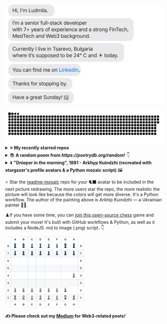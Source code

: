 [![](https://raw.githubusercontent.com/milaabl/milaabl/main/chat.svg)](https://www.linkedin.com/in/ludmila-a-dev/)

<!-- https://github.com/milaabl/milaabl/assets/86361434/c35b0e6f-acf0-435e-920d-b90faa4788ad -->

<img alt="Snake eating my contributions for breakfast🧉" src="https://raw.githubusercontent.com/milaabl/milaabl-readme/preview/github-contribution-grid-snake.svg" />

<details>
<summary>
  <strong>⭐ My recently starred repos </strong>
</summary>
  
<!-- Starred repos start -->
| Name | Url | Stars | Description |
| --- | --- |  --- |  --- |
| Xunzhuo/Xunzhuo|https://github.com/Xunzhuo/Xunzhuo|37|About me|
| zcaceres/interview-prep|https://github.com/zcaceres/interview-prep|1|algos, data structures etc.|
| zcaceres/snoop|https://github.com/zcaceres/snoop|3|Like grep or ack... for the DOM|
| zcaceres/zcaceres|https://github.com/zcaceres/zcaceres|2|Super secret Github profile README thing|
| zcaceres/dotfiles|https://github.com/zcaceres/dotfiles|2|System setup w/dotfiles, tools, and apps automated with Ansible. Forever a WIP.|
| glitch-txs/walletconnect-cafe|https://github.com/glitch-txs/walletconnect-cafe|2|Ethereum-provider implementation with Cafe (global state manager)|
| glitch-txs/metamask-csp-firefox|https://github.com/glitch-txs/metamask-csp-firefox|4|MetaMask is blocked by Firefox when using CSP|
| glitch-txs/next-auth|https://github.com/glitch-txs/next-auth|1|Authentication for the Web.|
| michaelsbradleyjr/nim-notcurses|https://github.com/michaelsbradleyjr/nim-notcurses|26|Nim wrapper for Notcurses: blingful TUIs and character graphics|
| arianXdev/hardhat-jest|https://github.com/arianXdev/hardhat-jest|10|A Hardhat plugin that allows you to use Jest easily!|
| przemek890/Gender_prediction|https://github.com/przemek890/Gender_prediction|4|An application that utilizes camera input to predict a person's gender using a convolutional layer in PyTorch.|
| pieralukasz/pixel-recruitment-task|https://github.com/pieralukasz/pixel-recruitment-task|1|Zadanie rekrutacyjne Pixel Technology|
| SaraRasoulian/oop-solid-patterns|https://github.com/SaraRasoulian/oop-solid-patterns|14|💎  An educational repository for OOP, SOLID and Design Patterns|
| BogdanMFometescu/resume-builder|https://github.com/BogdanMFometescu/resume-builder|13|Django-based web application that allows users to create, update, and export professional resumes.|
| 0xMimir/Advance-CNN-LSTM-Model-for-Cryptocurrency-Forecasting|https://github.com/0xMimir/Advance-CNN-LSTM-Model-for-Cryptocurrency-Forecasting|6|CNN LSTM model used for predicting cryptocurrencies|
| b-hristov/b-hristov|https://github.com/b-hristov/b-hristov|1||
| CloverGit/CloverGit|https://github.com/CloverGit/CloverGit|7||
| TatevKaren/TatevKaren-data-science-portfolio|https://github.com/TatevKaren/TatevKaren-data-science-portfolio|56|Data Science Portfolio of Tatev Karen Aslanyan including Case Studies and Research Projects that I have completed that solve business problems or introduce new products. Case Study papers, codes, and additional resources are all included.|
| PiotrRut/elonmusk-twitter-notifier|https://github.com/PiotrRut/elonmusk-twitter-notifier|61|AI driven e-mail notifier for tweets mentioning stock from Elon Musk 📈|
| Vendicated/Vencord|https://github.com/Vendicated/Vencord|6472|The cutest Discord client mod|
| yeoman/yo|https://github.com/yeoman/yo|3787|CLI tool for running Yeoman generators|
| matter-labs/zksync-era|https://github.com/matter-labs/zksync-era|2829|zkSync era|
| 0age/create2crunch|https://github.com/0age/create2crunch|419|A Rust program for finding salts that create gas-efficient Ethereum addresses via CREATE2.|
| joshstevens19/ethereum-multicall|https://github.com/joshstevens19/ethereum-multicall|332|Ability to call many ethereum constant function calls in 1 JSONRPC request|
| threshold-network/token-dashboard|https://github.com/threshold-network/token-dashboard|21||
| LimeChain/mongoose-immutable-plugin|https://github.com/LimeChain/mongoose-immutable-plugin|2|Mongoose plugin guarding fields from modifications|
| ankitects/anki|https://github.com/ankitects/anki|17089|Anki's shared backend and web components, and the Qt frontend|
| lightningnetwork/lnd|https://github.com/lightningnetwork/lnd|7464|Lightning Network Daemon ⚡️|
| CoNarrative/mongo-immutable|https://github.com/CoNarrative/mongo-immutable|10|Immutable MongoDB.|
| lightningdevkit/rust-lightning|https://github.com/lightningdevkit/rust-lightning|1078|A highly modular Bitcoin Lightning library written in Rust. It's rust-lightning, not Rusty's Lightning!|

<!-- Starred repos end -->

</details>

<details>
  <summary>📚 <strong>A random poem from <em>https://poetrydb.org/random</em>!</strong> 👇 </summary>

<!-- Start poem -->
# 💮 Saul by *Robert Browning*

<p>
    Said Abner, "At last thou art come! Ere I tell, ere thou speak.<br/>Kiss my cheek, wish me well!" Then I wished it, and did kiss his cheek.<br/>And he, "Since the King, O my friend, for thy countenance sent,<br/>Neither drunken nor eaten have we; nor until from his tent<br/>Thou return with the joyful assurance the King liveth yet,<br/>Shall our lip with the honey be bright, with the water be wet.<br/>For out of the black mid-tent's silence, a space of three days,<br/>Not a sound hath escaped to thy servants, of prayer nor of praise,<br/>To betoken that Saul and the Spirit have ended their strife,<br/>And that, faint in his triumph, the monarch sinks back upon life.<br/><br/>"Yet now my heart leaps, O beloved! God's child with his dew<br/>On thy gracious gold hair, and those lilies still living and blue<br/>Just broken to twine round thy harp-strings, as if no wild heat<br/>Were now raging to torture the desert!"<br/><br/>                                Then I, as was meet,<br/>Knelt down to the God of my fathers, and rose on my feet,<br/>And ran o'er the sand burnt to powder. The tent was unlooped;<br/>I pulled up the spear that obstructed, and under I stooped;<br/>Hands and knees on the slippery grass-patch, all withered and gone,<br/>That extends to the second enclosure. I groped my way on<br/>Till I felt where the foldskirts fly open. Then once more I prayed,<br/>And opened the foldskirts and entered, and was not afraid<br/>But spoke, "Here is David, thy servant!" And no voice replied.<br/>At the first I saw naught but the blackness; but soon I descried<br/>A something more black than the blackness--the vast, the upright<br/>Main prop which sustains the pavilion: and slow into sight<br/>Grew a figure against it, gigantic and blackest of all.<br/>Then a sunbeam, that burst thro' the tent roof, showed Saul.<br/><br/>He stood erect as that tent-prop, both arms stretched out wide<br/>On the great cross-support in the centre, that goes to each side;<br/>He relaxed not a muscle, but hung there as, caught in his pangs<br/>And waiting his change, the king serpent all heavily hangs,<br/>Far away from his kind, in the pine, till deliverance come<br/>With the spring-time,--so agonized Saul, drear and stark, blind and dumb.<br/><br/>Then I tuned my harp,--took off the lilies we twine round its chords<br/>Lest they snap 'neath the stress of the noontide--those sunbeams like swords!<br/>And I first played the tune all our sheep know, as, one after one,<br/>So docile they come to the pen-door till folding be done.<br/>They are white and untorn by the bushes, for lo, they have fed<br/>Where the long grasses stifle the water within the stream's bed;<br/>And now one after one seeks its lodging, as star follows star<br/>Into eve and the blue far above us,--so, blue and so far!<br/><br/>--Then the tune, for which quails on the cornland will each leave his mate<br/>To fly after the player; then, what makes the crickets elate<br/>Till for boldness they fight one another: and then, what has weight<br/>To set the quick jerboa a-musing outside his sand house--<br/>There are none such as he for a wonder, half bird and half mouse!<br/>God made all the creatures and gave them our love and our fear,<br/>To give sign, we and they are his children, one family here.<br/><br/>Then I played the help-tune of our reapers, their wine-song, when hand<br/>Grasps at hand, eye lights eye in good friendship, and great hearts expand<br/>And grow one in the sense of this world's life.--And then, the last song<br/>When the dead man is praised on his journey--"Bear, bear him along<br/>With his few faults shut up like dead flowerets!" Are balm-seeds not here<br/>To console us? The land has none left such as he on the bier.<br/>"Oh, would we might keep thee, my brother!"--And then, the glad chaunt<br/>Of the marriage,--first go the young maidens, next, she whom we vaunt<br/>As the beauty, the pride of our dwelling.--And then, the great march<br/>Wherein man runs to man to assist him and buttress an arch<br/>Naught can break; who shall harm them, our friends?--Then, the chorus intoned<br/>As the Levites go up to the altar in glory enthroned.<br/>But I stopped here: for here in the darkness Saul groaned.<br/><br/>And I paused, held my breath in such silence, and listened apart;<br/>And the tent shook, for mighty Saul shuddered: and sparkles 'gan dart<br/>From the jewels that woke in his turban, at once with a start,<br/>All its lordly male-sapphires, and rubies courageous at heart.<br/>So the head: but the body still moved not, still hung there erect.<br/>And I bent once again to my playing, pursued it unchecked,<br/>As I sang,--<br/><br/>                "Oh, our manhood's prime vigor! No spirit feels waste,<br/>Not a muscle is stopped in its playing nor sinew unbraced.<br/>Oh, the wild joys of living! the leaping from rock up to rock,<br/>The strong rending of boughs from the fir-tree, the cool silver shock<br/>Of the plunge in a pool's living water, the hunt of the bear,<br/>And the sultriness showing the lion is couched in his lair.<br/>And the meal, the rich dates yellowed over with gold-dust divine,<br/>And the locust-flesh steeped in the pitcher, the full draught of wine,<br/>And the sleep in the dried river-channel where bulrushes tell<br/>That the water was wont to go warbling so softly and well.<br/>How good is man's life, the mere living! how fit to employ<br/>All the heart and the soul and the senses for ever in joy!<br/>Hast thou loved the white locks of thy father, whose sword thou didst guard<br/>When he trusted thee forth with the armies, for glorious reward?<br/>Didst thou see the thin hands of thy mother, held up as men sung<br/>The low song of the nearly departed, and hear her faint tongue<br/>Joining in while it could to the witness, 'Let one more attest,<br/>I have lived, seen God's hand thro' a lifetime, and all was for best!'<br/>Then they sung thro' their tears in strong triumph, not much, but the rest.<br/>And thy brothers, the help and the contest, the working whence grew<br/>Such result as, from seething grape-bundles, the spirit strained true:<br/>And the friends of thy boyhood--that boyhood of wonder and hope,<br/>Present promise and wealth of the future beyond the eye's scope,--<br/>Till lo, thou art grown to a monarch; a people is thine:<br/>And all gifts which the world offers singly, on one head combine!<br/>On one head, all the beauty and strength, love and rage (like the throe<br/>That, a-work in the rock, helps its labour and lets the gold go),<br/>High ambition and deeds which surpass it, fame crowning them,--all<br/>Brought to blaze on the head of one creature--King Saul!"<br/><br/>And lo, with that leap of my spirit,--heart, hand, harp, and voice,<br/>Each lifting Saul's name out of sorrow, each bidding rejoice<br/>Saul's fame in the light it was made for----as when, dare I say,<br/>The Lord's army, in rapture of service, strains thro' its array,<br/>And upsoareth the cherubim-chariot--"Saul!" cried I, and stopped,<br/>And waited the thing that should follow. Then Saul, who hung propped<br/>By the tent's cross-support in the centre, was struck by his name.<br/>Have ye seen when Spring's arrowy summons goes right to the aim,<br/>And some mountain, the last to withstand her, that held (he alone,<br/>While the vale laughed in freedom and flowers) on a broad bust of stone<br/>A year's snow bound about for a breastplate,--leaves grasp of the sheet?<br/>Fold on fold all at once it crowds thunderously down to his feet,<br/>And there fronts you, stark, black, but alive yet, your mountain of old,<br/>With his rents, the successive bequeathings of ages untold:<br/>Yea, each harm got in fighting your battles, each furrow and scar<br/>Of his head thrust 'twixt you and the tempest--all hail, there they are!<br/>--Now again to be softened with verdure, again hold the nest<br/>Of the dove, tempt the goat and its young to the green on his crest<br/>For their food in the ardours of summer. One long shudder thrilled.<br/>All the tent till the very air tingled, then sank and was stilled<br/>At the King's self left standing before me, released and aware.<br/>What was gone, what remained? All to traverse 'twixt hope and despair.<br/>Death was past, life not come; so he waited. Awhile his right hand<br/>Held the brow, helped the eyes left too vacant, forthwith to remand<br/>To their place what new objects should enter: 'twas Saul as before.<br/>I looked up, and dared gaze at those eyes, nor was hurt any more<br/>Than by slow pallid sunsets in autumn, ye watch from the shore,<br/>At their sad level gaze o'er the ocean--a sun's slow decline<br/>Over hills which, resolved in stern silence, o'erlap and entwine<br/>Base with base to knit strength more intensely: so, arm folded arm<br/>O'er the chest whose slow heavings subsided.<br/><br/>                                        What spell or what charm,<br/>(For, awhile there was trouble within me) what next should I urge<br/>To sustain him where song had restored, him? Song filled to the verge<br/>His cup with the wine of this life, pressing all that it yields<br/>Of mere fruitage, the strength and the beauty: beyond, on what fields<br/>Glean a vintage more potent and perfect to brighten the eye,<br/>And bring blood to the lip, and commend them the cup they put by?<br/>He saith, "It is good:" still he drinks not: he lets me praise life,<br/>Gives assent, yet would die for his own part.<br/><br/>                                            Then fancies grew rife<br/>Which had come long ago on the pasture, when round me the sheep<br/>Fed in silence--above, the one eagle wheeled slow as in sleep;<br/>And I lay in my hollow and mused on the world that might lie<br/>'Neath his ken, tho' I saw but the strip 'twixt the hill and the sky:<br/>And I laughed--"Since my days are ordained to be passed with my flocks,<br/>Let me people at least, with my fancies, the plains and the rocks,<br/>Dream the life I am never to mix with, and image the show<br/>Of mankind as they live in those fashions I hardly shall know!<br/>Schemes of life, its best rules and right uses, the courage that gains,<br/>And the prudence that keeps what men strive for!" And now these old trains<br/>Of vague thought came again; I grew surer; so, once more the string<br/>Of my harp made response to my spirit, as thus--<br/><br/>                                                "Yea, my King,"<br/>I began--"thou dost well in rejecting mere comforts that spring<br/>From the mere mortal life held in common by man and by brute:<br/>In our flesh grows the branch of this life, in our soul it bears fruit.<br/>Thou hast marked the slow rise of the tree,--how its stem trembled first<br/>Till it passed the kid's lip, the stag's antler; then safely outburst<br/>The fan-branches all round; and thou mindest when these too, in turn<br/>Broke a-bloom and the palm-tree seemed perfect: yet more was to learn,<br/>E'en the good that comes in with the palm-fruit. Our dates shall we slight,<br/>When their juice brings a cure for all sorrow? or care for the plight<br/>Of the palm's self whose slow growth produced them? Not so! stem and branch.<br/>Shall decay, nor be known in their place, while the palm-wine shall staunch<br/>Every wound of man's spirit in winter. I pour thee such wine.<br/>Leave the flesh to the fate it was fit for! the spirit be thine!<br/>By the spirit, when age shall o'ercome thee, thou still shalt enjoy<br/>More indeed, than at first when, inconscious, the life of a boy.<br/>Crush that life, and behold its wine running! Each deed thou hast done<br/>Dies, revives, goes to work in the world; until e'en as the sun<br/>Looking down on the earth, tho' clouds spoil him, tho' tempests efface,<br/>Can find nothing his own deed produced not, must everywhere trace<br/>The results of his past summer-prime,--so, each ray of thy will.<br/>Every flash of thy passion and prowess, long over, shall thrill<br/>Thy whole people, the countless, with ardour, till they too give forth<br/>A like cheer to their sons: who in turn, fill the South and the North<br/>With the radiance thy deed was the germ of. Carouse in the past!<br/>But the license of age has its limit; thou diest at last.<br/>As the lion, when age dims his eyeball, the rose at her height,<br/>So with man--so his power and his beauty forever take flight.<br/>No! Again a long draught of my soul-wine! Look forth o'er the years!<br/>Thou hast done now with eyes for the actual; begin with the seer's!<br/>Is Saul dead? In the depth of the vale make his tomb--bid arise<br/>A gray mountain of marble heaped four-square, till, built to the skies,<br/>Let it mark where the great First King slumbers: whose fame would ye know?<br/>Up above see the rock's naked face, where the record shall go<br/>In great characters cut by the scribe,--Such was Saul, so he did;<br/>With the sages directing the work, by the populace chid,--<br/>For not half, they'll affirm, is comprised there! Which fault to amend,<br/>In the grove with his kind grows the cedar, whereon they shall spend<br/>(See, in tablets 'tis level before them) their praise, and record<br/>With the gold of the graver, Saul's story,--the statesman's great word.<br/>Side by side with the poet's sweet comment. The river's a-wave<br/>With smooth paper-reeds grazing each other when prophet-winds rave;<br/>So the pen gives unborn generations their due and their part<br/>In thy being! Then, first of the mighty, thank God that thou art!"<br/><br/>And behold while I sang ... but O Thou who didst grant me that day,<br/>And before it not seldom had granted Thy help to essay.<br/>Carry on and complete an adventure,--my shield and my sword<br/>In that act where my soul was Thy servant, Thy word was my word,--<br/>Still be with me, who then at the summit of human endeavour<br/>And scaling the highest, man's thought could, gazed hopeless as ever<br/>On the new stretch of heaven above me--till, mighty to save,<br/>Just one lift of Thy hand cleared that distance--God's throne from man's grave!<br/>Let me tell out my tale to its ending--my voice to my heart<br/>Which can scarce dare believe in what marvels last night I took part,<br/>As this morning I gather the fragments, alone with my sheep,<br/>And still fear lest the terrible glory evanish like sleep!<br/>For I wake in the gray dewy covert, while Hebron, upheaves<br/>The dawn struggling with night on his shoulder, and Kidron retrieves<br/>Slow the damage of yesterday's sunshine.<br/><br/>                                          I say then,--my song<br/>While I sang thus, assuring the monarch, and, ever more strong,<br/>Made a proffer of good to console him--he slowly resumed.<br/>His old motions and habitudes kingly. The right hand replumed<br/>His black locks to their wonted composure, adjusted the swathes<br/>Of his turban, and see--the huge sweat that his countenance bathes,<br/>He wipes off with the robe; and he girds now his loins as of yore,<br/>And feels slow for the armlets of price, with the clasp set before,<br/>He is Saul, ye remember in glory,--ere error had bent<br/>The broad brow from the daily communion; and still, tho' much spent<br/>Be the life and bearing that front you, the same, God did choose,<br/>To receive what a man may waste, desecrate, never quite lose.<br/>So sank he along by the tent-prop, till, stayed by the pile<br/>Of his armour and war-cloak and garments, he leaned there awhile,<br/>And sat out my singing,--one arm round the tent-prop, to raise<br/>His bent head, and the other hung slack--till I touched on the praise<br/>I foresaw from all men in all time, to the man patient there;<br/>And thus ended, the harp falling forward. Then first I was 'ware<br/>That he sat, as I say, with my head just above his vast knees<br/>Which were thrust out each side around me, like oak roots which please<br/>To encircle a lamb when it slumbers. I looked up to know<br/>If the best I could do had brought solace: he spoke not, but slow<br/>Lifted up the hand slack at his side, till he laid it with care<br/>Soft and grave, but in mild settled will, on my brow: thro' my hair<br/>The large fingers were pushed, and he bent back my head, with kind power--<br/>All my face back, intent to peruse it, as men do a flower.<br/>Thus held he me there with his great eyes that scrutinized mine--<br/>And oh, all my heart how it loved him! but where was the sign?<br/>I yearned--"Could I help thee, my father, inventing a bliss,<br/>I would add, to that life of the past, both the future and this;<br/>I would give thee new life altogether, as good, ages hence.<br/>As this moment,--had love but the warrant, love's heart to dispense!"<br/><br/>Then the truth came upon me. No harp more--no song more! outbroke--<br/><br/>"I have gone the whole round of creation: I saw and I spoke;<br/>I, a work of God's hand for that purpose, received in my brain<br/>And pronounced on the rest of his handwork--returned him again<br/>His creation's approval or censure: I spoke as I saw,<br/>Reported, as man may of God's work--all's love, yet all's law.<br/>Now I lay down the judgeship he lent me. Each faculty tasked<br/>To perceive him has gained an abyss, where a dewdrop was asked.<br/>Have I knowledge? confounded it shrivels at Wisdom laid bare.<br/>Have I forethought? how purblind, how blank, to the Infinite Care!<br/>Do I task any faculty highest, to image success?<br/>I but open my eyes,--and perfection, no more and no less,<br/>In the kind I imagined, full-fronts me, and God is seen God<br/>In the star, in the stone, in the flesh, in the soul and the clod.<br/>And thus looking within and around me, I ever renew<br/>(With that stoop of the soul which in bending upraises it too)<br/>The submission of man's nothing-perfect to God's all complete,<br/>As by each new obeisance in spirit, I climb to His feet.<br/>Yet with all this abounding experience, this deity known,<br/>I shall dare to discover some province, some gift of my own,<br/>There's a faculty pleasant to exercise, hard to hoodwink,<br/>I am fain to keep still in abeyance (I laugh as I think),<br/>Lest, insisting to claim and parade in it, wot ye, I worst<br/>E'en the Giver in one gift.--Behold, I could love if I durst!<br/>But I sink the pretension as fearing a man may o'ertake<br/>God's own speed in the one way of love; I abstain for love's sake.<br/>--What, my soul? see thus far and no farther? when doors great and small,<br/>Nine-and-ninety flew ope at our touch; should the hundredth appal?<br/>In the least things have faith, yet distrust in the greatest of all?<br/>Do I find love so full in my nature, God's ultimate gift,<br/>That I doubt His own love can compete with it? Here, the parts shift?<br/>Here, the creature surpass the creator,--the end, what began?<br/>Would I fain in my impotent yearning do all for this man,<br/>And dare doubt He alone shall not help him, who yet alone can?<br/>Would it ever have entered my mind, the bare will, much less power,<br/>To bestow on this Saul what I sang of, the marvellous dower<br/>Of the life he was gifted and filled with? to make such a soul,<br/>Such a body, and then such an earth for insphering the whole?<br/>And doth it not enter my mind (as my warm tears attest),<br/>These good things being given, to go on, and give one more, the best?<br/>Ay, to save and redeem and restore him, maintain at the height<br/>This perfection,--succeed with life's dayspring, death's minute of night?<br/>Interpose at the difficult minute, snatch Saul the mistake,<br/>Saul the failure, the ruin he seems now,--and bid him awake<br/>From the dream, the probation, the prelude, to find himself set<br/>Clear and safe in new light and new life,--a new harmony yet<br/>To be run and continued, and ended--who knows?--or endure!<br/>The man taught enough by life's dream, of the rest to make sure;<br/>By the pain-throb, triumphantly winning intensified bliss,<br/>And the next world's reward and repose, by the struggles in this.<br/><br/>"I believe it! 'Tis Thou, God, that givest, 'tis I who receive;<br/>In the first is the last, in Thy will is my power to believe.<br/>All's one gift: Thou canst grant it, moreover, as prompt to my prayer,<br/>As I breathe out this breath, as I open these arms to the air.<br/>From Thy will stream the worlds, life and nature, Thy dread Sabaoth:<br/>_I_ will?--the mere atoms despise me! Why am I not loath<br/>To look that, even that in the face too? Why is it I dare<br/>Think but lightly of such impuissance? What stops my despair?<br/>This;--'tis not what man Does which exalts him, but what man Would do!<br/>See the King--I would help him, but cannot, the wishes fall through.<br/>Could I wrestle to raise him from sorrow, grow poor to enrich,<br/>To fill up his life, starve my own out, I would--knowing which,<br/>I know that my service is perfect. Oh, speak thro' me now!<br/>Would I suffer for him that I love? So wouldst Thou--so wilt Thou!<br/>So shall crown Thee the topmost, ineffablest, uttermost crown--<br/>And Thy love fill infinitude wholly, nor leave up nor down<br/>One spot for the creature to stand in! It is by no breath,<br/>Turn of eye, wave of hand, that salvation joins issue with death!<br/>As Thy love is discovered almighty, almighty be proved<br/>Thy power, that exists with and for it, of being Beloved!<br/>He who did most, shall bear most; the strongest shall stand the most weak,<br/>'Tis the weakness in strength, that I cry for! my flesh, that I seek<br/>In the Godhead! I seek and I find it, O Saul, it shall be<br/>A Face like my face that receives thee: a Man like to me,<br/>Thou shalt love and be loved by, forever: a Hand like this hand<br/>Shall throw open the gates of new life to thee! See the Christ stand!"<br/><br/>I know not too well how I found my way home in the night.<br/>There were witnesses, cohorts about me, to left and to right,<br/>Angels, powers, the unuttered, unseen, the alive, the aware:<br/>I repressed, I got thro' them as hardly, as stragglingly there,<br/>As a runner beset by the populace famished for news--<br/>Life or death. The whole earth was awakened, hell loosed with her crews;<br/>And the stars of night beat with emotion, and tingled and shot<br/>Out in fire the strong pain of pent knowledge: but I fainted not,<br/>For the Hand still impelled me at once and supported, suppressed<br/>All the tumult, and quenched it with quiet, and holy behest,<br/>Till the rapture was shut in itself, and the earth sank to rest.<br/>Anon at the dawn, all that trouble had withered from earth--<br/>Not so much, but I saw it die out in the day's tender birth;<br/>In the gathered intensity brought to the gray of the hills;<br/>In the shuddering forests' held breath; in the sudden wind-thrills;<br/>In the startled wild beasts that bore off, each with eye sidling still<br/>Though averted with wonder and dread; in the birds stiff and chill<br/>That rose heavily, as I approached them, made stupid with awe:<br/>E'en the serpent that slid away silent--he felt the new law.<br/>The same stared in the white humid faces upturned by the flowers;<br/>The same worked in the heart of the cedar and moved the vine-bowers;<br/>And the little brooks witnessing murmured, persistent and low.<br/>With their obstinate, all but hushed voices--"E'en so, it is so!"
</p>

***
<!-- End poem -->
</details>

<details>
<summary>
  ⬇️ <strong>"Dnieper in the morning", 1881 - Arkhyp Kuindzhi (recreated with stargazer's profile avatars & a Python mozaic script)</strong> 🖼️
</summary>

<img width="49%" src="https://raw.githubusercontent.com/milaabl/readme-mosaic/main/data/input.jpg" alt="Original picture"/>
<img width="49%" src="https://raw.githubusercontent.com/milaabl/readme-mosaic/main/data/output.jpg" alt="Output picture"/>
<img width="70%" src="https://raw.githubusercontent.com/milaabl/readme-mosaic/main/data/output.gif" alt="Output GIF"/>
</details>

⭐ Star the [readme-mosaic](https://github.com/milaabl/readme-mosaic) repo for your 🐈‍⬛ avatar to be included in the next picture redrawing. The more users star the repo, the more realistic the picture will look like because the colors will get more diverse. It's a Python workflow. The author of the painting above is Arkhip Kuindzhi — a Ukrainian painter 💙💛.

♟️If you have some time, you can [join this open-source chess](https://github.com/milaabl/readme-chess) game and submit your move! It's built with GitHub workflows & Python, as well as it includes a NodeJS .md to image (.png) script. 👇

<a href="https://github.com/milaabl/readme-chess/blob/master/README.md"><img src="https://raw.githubusercontent.com/milaabl/readme-chess/master/chess.png" alt="README chess dynamic game preview" width="50%" /></a>

<strong>✍️ Please check out my <a href="https://medium.com/@milaabl2405">Medium</a> for Web3-related posts!</strong>
